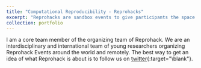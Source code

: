 ```yaml
---
title: "Computational Reproducibility - Reprohacks"
excerpt: "Reprohacks are sandbox events to give participants the space to experiment with and learn about tools for computationally reproducible research. <br/><img src='/images/portfolioReprohackHorizontal.png'>"
collection: portfolio
---
```


I am a core team member of the organizing team of Reprohack. We are an interdisciplinary and international team of young researchers organizing Reprohack Events around the world and remotely. The best way to get an idea of what Reprohack is about is to follow us on [twitter](https://twitter.com/ReproHack){:target="\blank"}.